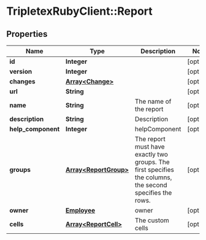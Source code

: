 # TripletexRubyClient::Report

## Properties
Name | Type | Description | Notes
------------ | ------------- | ------------- | -------------
**id** | **Integer** |  | [optional] 
**version** | **Integer** |  | [optional] 
**changes** | [**Array&lt;Change&gt;**](Change.md) |  | [optional] 
**url** | **String** |  | [optional] 
**name** | **String** | The name of the report | [optional] 
**description** | **String** | Description | [optional] 
**help_component** | **Integer** | helpComponent | [optional] 
**groups** | [**Array&lt;ReportGroup&gt;**](ReportGroup.md) | The report must have exactly two groups. The first specifies the columns, the second specifies the rows. | [optional] 
**owner** | [**Employee**](Employee.md) | owner | [optional] 
**cells** | [**Array&lt;ReportCell&gt;**](ReportCell.md) | The custom cells | [optional] 


